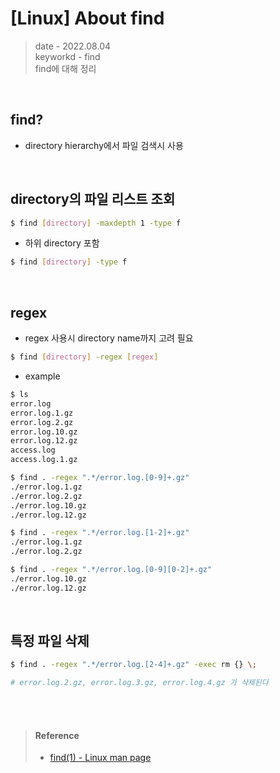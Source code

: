 # [Linux] About find
> date - 2022.08.04  
> keyworkd - find  
> find에 대해 정리

<br>

## find?
* directory hierarchy에서 파일 검색시 사용


<br>

## directory의 파일 리스트 조회
```sh
$ find [directory] -maxdepth 1 -type f
```

* 하위 directory 포함
```sh
$ find [directory] -type f
```


<br>

## regex
* regex 사용시 directory name까지 고려 필요
```sh
$ find [directory] -regex [regex]
```

* example
```sh
$ ls
error.log
error.log.1.gz
error.log.2.gz
error.log.10.gz
error.log.12.gz
access.log
access.log.1.gz

$ find . -regex ".*/error.log.[0-9]+.gz"
./error.log.1.gz
./error.log.2.gz
./error.log.10.gz
./error.log.12.gz

$ find . -regex ".*/error.log.[1-2]+.gz"
./error.log.1.gz
./error.log.2.gz

$ find . -regex ".*/error.log.[0-9][0-2]+.gz"
./error.log.10.gz
./error.log.12.gz
```


<br>

## 특정 파일 삭제
```sh
$ find . -regex ".*/error.log.[2-4]+.gz" -exec rm {} \;

# error.log.2.gz, error.log.3.gz, error.log.4.gz 가 삭제된다
```


<br><br>

> #### Reference
> * [find(1) - Linux man page](https://linux.die.net/man/1/find)
